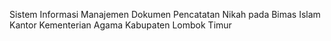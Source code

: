 Sistem Informasi Manajemen Dokumen Pencatatan Nikah pada Bimas Islam Kantor Kementerian Agama Kabupaten Lombok Timur
